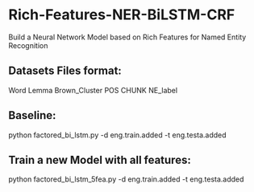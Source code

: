 # Rich-Features-NER-BiLSTM-CRF
Build a Neural Network Model based on Rich Features for Named Entity Recognition

## Datasets Files format:
Word Lemma Brown_Cluster POS CHUNK NE_label

## Baseline:
python factored_bi_lstm.py -d eng.train.added -t eng.testa.added

## Train a new Model with all features:
python factored_bi_lstm_5fea.py -d eng.train.added -t eng.testa.added
